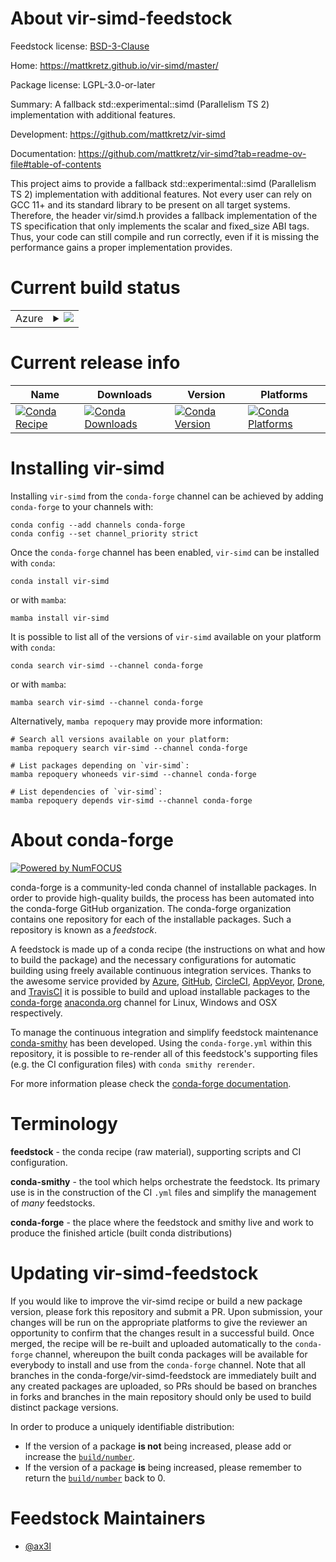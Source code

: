 About vir-simd-feedstock
========================

Feedstock license: [BSD-3-Clause](https://github.com/conda-forge/vir-simd-feedstock/blob/main/LICENSE.txt)

Home: https://mattkretz.github.io/vir-simd/master/

Package license: LGPL-3.0-or-later

Summary: A fallback std::experimental::simd (Parallelism TS 2) implementation with additional features.

Development: https://github.com/mattkretz/vir-simd

Documentation: https://github.com/mattkretz/vir-simd?tab=readme-ov-file#table-of-contents

This project aims to provide a fallback std::experimental::simd
(Parallelism TS 2) implementation with additional features. Not
every user can rely on GCC 11+ and its standard library to be
present on all target systems. Therefore, the header vir/simd.h
provides a fallback implementation of the TS specification that
only implements the scalar and fixed_size<N> ABI tags. Thus,
your code can still compile and run correctly, even if it is
missing the performance gains a proper implementation provides.

Current build status
====================


<table>
    
  <tr>
    <td>Azure</td>
    <td>
      <details>
        <summary>
          <a href="https://dev.azure.com/conda-forge/feedstock-builds/_build/latest?definitionId=26024&branchName=main">
            <img src="https://dev.azure.com/conda-forge/feedstock-builds/_apis/build/status/vir-simd-feedstock?branchName=main">
          </a>
        </summary>
        <table>
          <thead><tr><th>Variant</th><th>Status</th></tr></thead>
          <tbody><tr>
              <td>linux_64</td>
              <td>
                <a href="https://dev.azure.com/conda-forge/feedstock-builds/_build/latest?definitionId=26024&branchName=main">
                  <img src="https://dev.azure.com/conda-forge/feedstock-builds/_apis/build/status/vir-simd-feedstock?branchName=main&jobName=linux&configuration=linux%20linux_64_" alt="variant">
                </a>
              </td>
            </tr><tr>
              <td>linux_aarch64</td>
              <td>
                <a href="https://dev.azure.com/conda-forge/feedstock-builds/_build/latest?definitionId=26024&branchName=main">
                  <img src="https://dev.azure.com/conda-forge/feedstock-builds/_apis/build/status/vir-simd-feedstock?branchName=main&jobName=linux&configuration=linux%20linux_aarch64_" alt="variant">
                </a>
              </td>
            </tr><tr>
              <td>linux_ppc64le</td>
              <td>
                <a href="https://dev.azure.com/conda-forge/feedstock-builds/_build/latest?definitionId=26024&branchName=main">
                  <img src="https://dev.azure.com/conda-forge/feedstock-builds/_apis/build/status/vir-simd-feedstock?branchName=main&jobName=linux&configuration=linux%20linux_ppc64le_" alt="variant">
                </a>
              </td>
            </tr><tr>
              <td>osx_64</td>
              <td>
                <a href="https://dev.azure.com/conda-forge/feedstock-builds/_build/latest?definitionId=26024&branchName=main">
                  <img src="https://dev.azure.com/conda-forge/feedstock-builds/_apis/build/status/vir-simd-feedstock?branchName=main&jobName=osx&configuration=osx%20osx_64_" alt="variant">
                </a>
              </td>
            </tr><tr>
              <td>osx_arm64</td>
              <td>
                <a href="https://dev.azure.com/conda-forge/feedstock-builds/_build/latest?definitionId=26024&branchName=main">
                  <img src="https://dev.azure.com/conda-forge/feedstock-builds/_apis/build/status/vir-simd-feedstock?branchName=main&jobName=osx&configuration=osx%20osx_arm64_" alt="variant">
                </a>
              </td>
            </tr><tr>
              <td>win_64</td>
              <td>
                <a href="https://dev.azure.com/conda-forge/feedstock-builds/_build/latest?definitionId=26024&branchName=main">
                  <img src="https://dev.azure.com/conda-forge/feedstock-builds/_apis/build/status/vir-simd-feedstock?branchName=main&jobName=win&configuration=win%20win_64_" alt="variant">
                </a>
              </td>
            </tr>
          </tbody>
        </table>
      </details>
    </td>
  </tr>
</table>

Current release info
====================

| Name | Downloads | Version | Platforms |
| --- | --- | --- | --- |
| [![Conda Recipe](https://img.shields.io/badge/recipe-vir--simd-green.svg)](https://anaconda.org/conda-forge/vir-simd) | [![Conda Downloads](https://img.shields.io/conda/dn/conda-forge/vir-simd.svg)](https://anaconda.org/conda-forge/vir-simd) | [![Conda Version](https://img.shields.io/conda/vn/conda-forge/vir-simd.svg)](https://anaconda.org/conda-forge/vir-simd) | [![Conda Platforms](https://img.shields.io/conda/pn/conda-forge/vir-simd.svg)](https://anaconda.org/conda-forge/vir-simd) |

Installing vir-simd
===================

Installing `vir-simd` from the `conda-forge` channel can be achieved by adding `conda-forge` to your channels with:

```
conda config --add channels conda-forge
conda config --set channel_priority strict
```

Once the `conda-forge` channel has been enabled, `vir-simd` can be installed with `conda`:

```
conda install vir-simd
```

or with `mamba`:

```
mamba install vir-simd
```

It is possible to list all of the versions of `vir-simd` available on your platform with `conda`:

```
conda search vir-simd --channel conda-forge
```

or with `mamba`:

```
mamba search vir-simd --channel conda-forge
```

Alternatively, `mamba repoquery` may provide more information:

```
# Search all versions available on your platform:
mamba repoquery search vir-simd --channel conda-forge

# List packages depending on `vir-simd`:
mamba repoquery whoneeds vir-simd --channel conda-forge

# List dependencies of `vir-simd`:
mamba repoquery depends vir-simd --channel conda-forge
```


About conda-forge
=================

[![Powered by
NumFOCUS](https://img.shields.io/badge/powered%20by-NumFOCUS-orange.svg?style=flat&colorA=E1523D&colorB=007D8A)](https://numfocus.org)

conda-forge is a community-led conda channel of installable packages.
In order to provide high-quality builds, the process has been automated into the
conda-forge GitHub organization. The conda-forge organization contains one repository
for each of the installable packages. Such a repository is known as a *feedstock*.

A feedstock is made up of a conda recipe (the instructions on what and how to build
the package) and the necessary configurations for automatic building using freely
available continuous integration services. Thanks to the awesome service provided by
[Azure](https://azure.microsoft.com/en-us/services/devops/), [GitHub](https://github.com/),
[CircleCI](https://circleci.com/), [AppVeyor](https://www.appveyor.com/),
[Drone](https://cloud.drone.io/welcome), and [TravisCI](https://travis-ci.com/)
it is possible to build and upload installable packages to the
[conda-forge](https://anaconda.org/conda-forge) [anaconda.org](https://anaconda.org/)
channel for Linux, Windows and OSX respectively.

To manage the continuous integration and simplify feedstock maintenance
[conda-smithy](https://github.com/conda-forge/conda-smithy) has been developed.
Using the ``conda-forge.yml`` within this repository, it is possible to re-render all of
this feedstock's supporting files (e.g. the CI configuration files) with ``conda smithy rerender``.

For more information please check the [conda-forge documentation](https://conda-forge.org/docs/).

Terminology
===========

**feedstock** - the conda recipe (raw material), supporting scripts and CI configuration.

**conda-smithy** - the tool which helps orchestrate the feedstock.
                   Its primary use is in the construction of the CI ``.yml`` files
                   and simplify the management of *many* feedstocks.

**conda-forge** - the place where the feedstock and smithy live and work to
                  produce the finished article (built conda distributions)


Updating vir-simd-feedstock
===========================

If you would like to improve the vir-simd recipe or build a new
package version, please fork this repository and submit a PR. Upon submission,
your changes will be run on the appropriate platforms to give the reviewer an
opportunity to confirm that the changes result in a successful build. Once
merged, the recipe will be re-built and uploaded automatically to the
`conda-forge` channel, whereupon the built conda packages will be available for
everybody to install and use from the `conda-forge` channel.
Note that all branches in the conda-forge/vir-simd-feedstock are
immediately built and any created packages are uploaded, so PRs should be based
on branches in forks and branches in the main repository should only be used to
build distinct package versions.

In order to produce a uniquely identifiable distribution:
 * If the version of a package **is not** being increased, please add or increase
   the [``build/number``](https://docs.conda.io/projects/conda-build/en/latest/resources/define-metadata.html#build-number-and-string).
 * If the version of a package **is** being increased, please remember to return
   the [``build/number``](https://docs.conda.io/projects/conda-build/en/latest/resources/define-metadata.html#build-number-and-string)
   back to 0.

Feedstock Maintainers
=====================

* [@ax3l](https://github.com/ax3l/)

